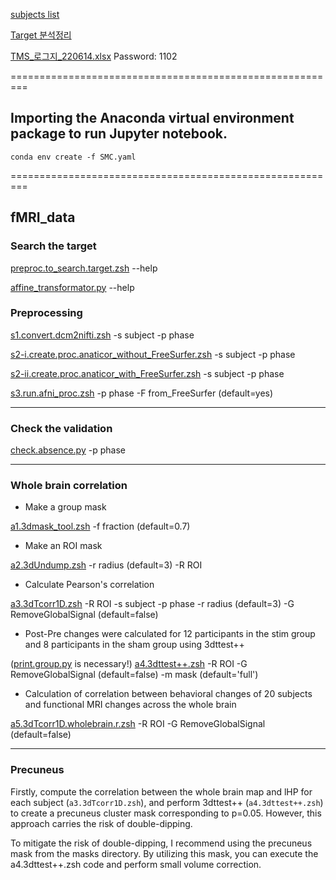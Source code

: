 [subjects list](https://docs.google.com/spreadsheets/d/1ZvJCnk1qB8B8aktyndHkCmmA336e17J_/edit?usp=sharing&ouid=113558884998217828683&rtpof=true&sd=true)

[Target 분석정리](https://docs.google.com/spreadsheets/d/1eLaZn_yniFekXzYsqAXjAuyhULvQFkI2apAaMrSBi9E/edit?usp=sharing)

[TMS_로그지_220614.xlsx](https://github.com/psb629/labs/blob/master/SMC/TMS_%EB%A1%9C%EA%B7%B8%EC%A7%80_220614.xlsx) Password: 1102

=========================================================

## Importing the Anaconda virtual environment package to run Jupyter notebook.
```
conda env create -f SMC.yaml
```
=========================================================

## fMRI_data

### Search the target
[preproc.to_search.target.zsh](https://github.com/psb629/labs/blob/master/SMC/scripts/preproc.to_search.target.zsh) --help

[affine_transformator.py](https://github.com/psb629/labs/blob/master/SMC/scripts/affine_transformator.py) --help

### Preprocessing
[s1.convert.dcm2nifti.zsh](https://github.com/psb629/labs/blob/master/SMC/scripts/s1.convert.dcm2nifti.zsh) -s subject -p phase

[s2-i.create.proc.anaticor_without_FreeSurfer.zsh](https://github.com/psb629/labs/blob/master/SMC/scripts/s2-i.create.proc.anaticor_without_FreeSurfer.zsh) -s subject -p phase

[s2-ii.create.proc.anaticor_with_FreeSurfer.zsh](https://github.com/psb629/labs/blob/master/SMC/scripts/s2-ii.create.proc.anaticor_with_FreeSurfer.zsh) -s subject -p phase

[s3.run.afni_proc.zsh](https://github.com/psb629/labs/blob/master/SMC/scripts/s3.run.afni_proc.zsh) -p phase -F from_FreeSurfer (default=yes)

---

### Check the validation
[check.absence.py](https://github.com/psb629/labs/blob/master/SMC/scripts/check.absence.py) -p phase

---

### Whole brain correlation

- Make a group mask

[a1.3dmask_tool.zsh](https://github.com/psb629/labs/blob/master/SMC/scripts/a1.3dmask_tool.zsh) -f fraction (default=0.7)

- Make an ROI mask

[a2.3dUndump.zsh](https://github.com/psb629/labs/blob/master/SMC/scripts/a2.3dUndump.zsh) -r radius (default=3) -R ROI

- Calculate Pearson's correlation

[a3.3dTcorr1D.zsh](https://github.com/psb629/labs/blob/master/SMC/scripts/a3.3dTcorr1D.zsh) -R ROI -s subject -p phase -r radius (default=3) -G RemoveGlobalSignal (default=false)

- Post-Pre changes were calculated for 12 participants in the stim group and 8 participants in the sham group using 3dttest++

([print.group.py](https://github.com/psb629/labs/blob/master/SMC/scripts/print.group.py) is necessary!) [a4.3dttest++.zsh](https://github.com/psb629/labs/blob/master/SMC/scripts/a4.3dttest++.zsh) -R ROI -G RemoveGlobalSignal (default=false) -m mask (default='full')

- Calculation of correlation between behavioral changes of 20 subjects and functional MRI changes across the whole brain

[a5.3dTcorr1D.wholebrain.r.zsh](https://github.com/psb629/labs/blob/master/SMC/scripts/a5.3dTcorr1D.wholebrain.r.zsh) -R ROI -G RemoveGlobalSignal (default=false)

---

### Precuneus

Firstly, compute the correlation between the whole brain map and lHP for each subject (`a3.3dTcorr1D.zsh`), and perform 3dttest++ (`a4.3dttest++.zsh`) to create a precuneus cluster mask corresponding to p=0.05. However, this approach carries the risk of double-dipping.

To mitigate the risk of double-dipping, I recommend using the precuneus mask from the masks directory. By utilizing this mask, you can execute the a4.3dttest++.zsh code and perform small volume correction.
